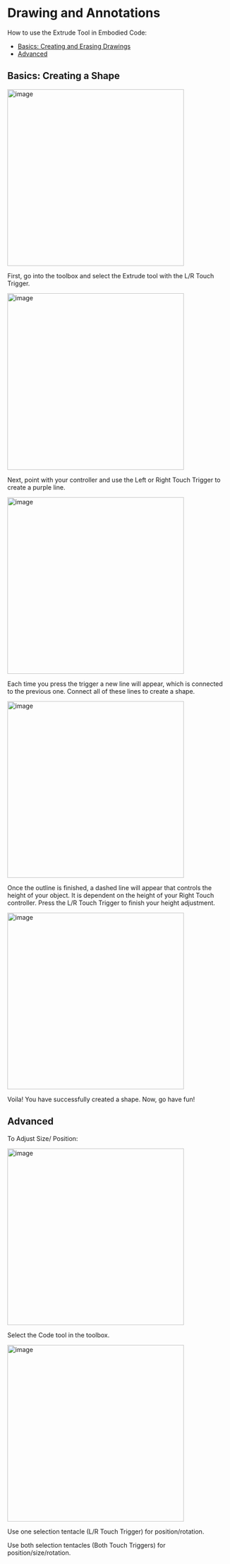 # Drawing and Annotations
How to use the Extrude Tool in Embodied Code:
- [Basics: Creating and Erasing Drawings](#basics)
- [Advanced](#advanced)

## Basics: Creating a Shape

<img width="400" alt="image" src="https://user-images.githubusercontent.com/82526625/202520762-ad3cf677-02c1-43e9-abdc-6d7d6c9cdd0f.png">

First, go into the toolbox and select the Extrude tool with the L/R Touch Trigger.

<img width="400" alt="image" src="https://user-images.githubusercontent.com/82526625/202520871-0d4eec18-7634-43e7-b760-98999cedc255.png">

Next, point with your controller and use the Left or Right Touch Trigger to create a purple line.

<img width="400" alt="image" src="https://user-images.githubusercontent.com/82526625/202521309-a1cad196-dc58-4521-b187-c15adbbcaa4b.png">
 
Each time you press the trigger a new line will appear, which is connected to the previous one. Connect all of these lines to create a shape.

<img width="400" alt="image" src="https://user-images.githubusercontent.com/82526625/202521389-542e09da-5c48-4c84-b870-11d6e9822a07.png">

Once the outline is finished, a dashed line will appear that controls the height of your object. It is dependent on the height of your Right Touch controller. Press the L/R Touch Trigger to finish your height adjustment. 

<img width="400" alt="image" src="https://user-images.githubusercontent.com/82526625/202521460-e4a56790-611d-4929-8da7-1d8a61e7cf36.png">

Voila! You have successfully created a shape. Now, go have fun! 

## Advanced

To Adjust Size/ Position:

<img width="400" alt="image" src="https://user-images.githubusercontent.com/82526625/202521607-5598f2b0-df59-47bd-9e33-965364713fd9.png">

Select the Code tool in the toolbox.

<img width="400" alt="image" src="https://user-images.githubusercontent.com/82526625/202521762-efa654d6-b594-463a-a074-d781d4160e85.png">

Use one selection tentacle (L/R Touch Trigger) for position/rotation.

Use both selection tentacles (Both Touch Triggers) for position/size/rotation.


